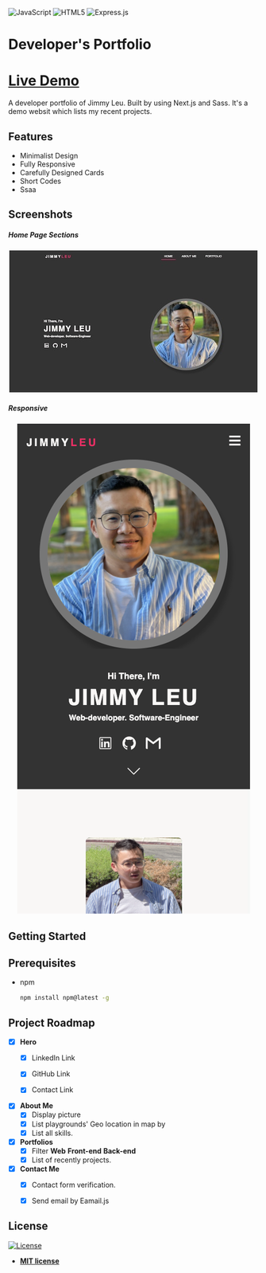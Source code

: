 
![JavaScript](https://img.shields.io/badge/javascript-%23323330.svg?style=for-the-badge&logo=javascript&logoColor=%23F7DF1E)
![HTML5](https://img.shields.io/badge/html5-%23E34F26.svg?style=for-the-badge&logo=html5&logoColor=white)
![Express.js](https://img.shields.io/badge/express.js-%23404d59.svg?style=for-the-badge&logo=express)

# Developer's Portfolio

# [Live Demo](https://young-basin-40954.herokuapp.com/)

A developer portfolio of Jimmy Leu. Built by using Next.js and Sass. It's a demo websit which lists my recent projects.


## Features

- Minimalist Design
- Fully Responsive
- Carefully Designed Cards
- Short Codes
- Ssaa

## Screenshots


##### Home Page Sections
<p align="center">
 <img src="/screenshots/my-portfolio.jpg
 "/>
</p>
</p>

##### Responsive 

<p align="center">
  <img src="/screenshots/portfolio_responsive.bmp" />
</p>



<!-- GETTING STARTED -->
## Getting Started

## Prerequisites

* npm

  ```sh
  npm install npm@latest -g
  ```

## Project Roadmap

- [x] **Hero**
  - [x] LinkedIn Link 
  - [x] GitHub Link
  - [x] Contact Link


- [x] **About Me**
  - [x] Display picture
  - [x] List playgrounds' Geo location in map by 
  - [x] List all skills. 

- [x] **Portfolios**
  - [x] Filter **Web** **Front-end** **Back-end**
  - [x] List of recently projects.

- [x] **Contact Me**
  - [x] Contact form verification.
  - [x] Send email by Eamail.js
  



## License
[![License](http://img.shields.io/:license-mit-blue.svg?style=flat-square)](http://badges.mit-license.org)

- **[MIT license](http://opensource.org/licenses/mit-license.php)**